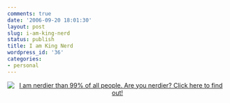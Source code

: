 ```yaml
---
comments: true
date: '2006-09-20 18:01:30'
layout: post
slug: i-am-king-nerd
status: publish
title: I am King Nerd
wordpress_id: '36'
categories:
- personal
---
```


<center><a href="http://www.nerdtests.com/ft_nq.php?im"><img src="http://www.nerdtests.com/images/ft/nq.php?val=4798" alt="I am nerdier than 99% of all people. Are you nerdier? Click here to find out!" /></a></center>
